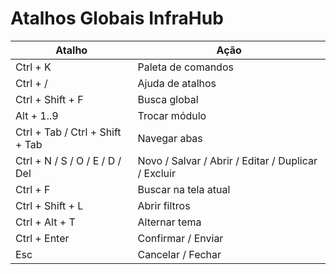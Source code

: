 # Atalhos Globais InfraHub

| Atalho | Ação |
| --- | --- |
| Ctrl + K | Paleta de comandos |
| Ctrl + / | Ajuda de atalhos |
| Ctrl + Shift + F | Busca global |
| Alt + 1..9 | Trocar módulo |
| Ctrl + Tab / Ctrl + Shift + Tab | Navegar abas |
| Ctrl + N / S / O / E / D / Del | Novo / Salvar / Abrir / Editar / Duplicar / Excluir |
| Ctrl + F | Buscar na tela atual |
| Ctrl + Shift + L | Abrir filtros |
| Ctrl + Alt + T | Alternar tema |
| Ctrl + Enter | Confirmar / Enviar |
| Esc | Cancelar / Fechar |
